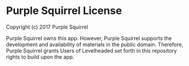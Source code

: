 # Purple Squirrel License

Copyright (c) 2017 Purple Squirrel

Purple Squirrel owns this app. However, Purple Squirrel supports the development and availability of materials in the public domain. Therefore, Purple Squirrel grants Users of Levelheaded set forth in this repository rights to build upon the app. 
